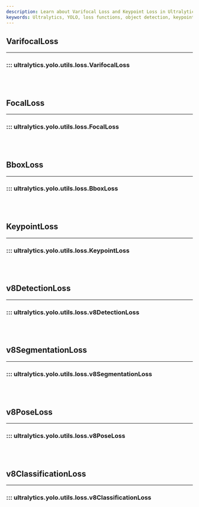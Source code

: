 ```yaml
---
description: Learn about Varifocal Loss and Keypoint Loss in Ultralytics YOLO for advanced bounding box and pose estimation. Visit our docs for more.
keywords: Ultralytics, YOLO, loss functions, object detection, keypoint detection, segmentation, classification
---
```


## VarifocalLoss
---

### ::: ultralytics.yolo.utils.loss.VarifocalLoss

<br><br>

## FocalLoss
---

### ::: ultralytics.yolo.utils.loss.FocalLoss

<br><br>

## BboxLoss
---

### ::: ultralytics.yolo.utils.loss.BboxLoss

<br><br>

## KeypointLoss
---

### ::: ultralytics.yolo.utils.loss.KeypointLoss

<br><br>

## v8DetectionLoss
---

### ::: ultralytics.yolo.utils.loss.v8DetectionLoss

<br><br>

## v8SegmentationLoss
---

### ::: ultralytics.yolo.utils.loss.v8SegmentationLoss

<br><br>

## v8PoseLoss
---

### ::: ultralytics.yolo.utils.loss.v8PoseLoss

<br><br>

## v8ClassificationLoss
---

### ::: ultralytics.yolo.utils.loss.v8ClassificationLoss

<br><br>
